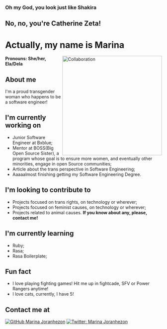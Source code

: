 ### Oh my God, you look just like Shakira

## No, no, you're Catherine Zeta!

# Actually, my name is Marina

<img align='right' alt="Collaboration" src="https://thumbs.gfycat.com/SpottedSmugBronco-max-1mb.gif" width="320"/>

<b>Pronouns: She/her, Ela/Dela</b>

## About me
I'm a proud transgender woman who happens to be a software engineer!

## I'm currently working on
- Junior Software Engineer at Bxblue;
- Mentor at BOSS(Big Open Source Sister), a program whose goal is to ensure more women, and eventually other minorities, engage in open Source communities;
- Article about the trans perspective in Software Engineering;
- Aaaaalmost finishing getting my Software Engineering Degree.

## I'm looking to contribute to
- Projects focused on trans rights, on technology or wherever;
- Projects focused on feminist causes, on technology or wherever;
- Projects related to animal causes.
<b>If you know about any, please, contact me!</b>

## I'm currently learning
- Ruby;
- Rasa;
- Rasa Boilerplate;

## Fun fact
- I love playing fighting games! Hit me up in fightcade, SFV or Power Rangers anytime!
- I love cats, currently, I have 5!

## Contact me at
[![GitHub Marina Joranhezon](https://img.shields.io/github/followers/joranhezon?label=follow&style=social)](https://github.com/joranhezon)
[![Twitter: Marina Joranhezon](https://img.shields.io/twitter/follow/normaldacandina?style=social)](https://twitter.com/normaldacandina)
